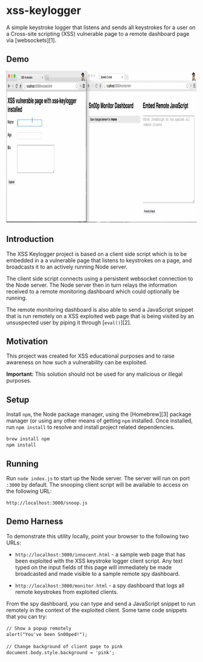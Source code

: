 # xss-keylogger
A simple keystroke logger that listens and sends all keystrokes for a user on a Cross-site scripting (XSS) vulnerable 
page to a remote dashboard page via [websockets][1].


## Demo
<img src="../../media/xss-keylogger.gif"  alt="xss keylogger" width="800" height="400">


## Introduction
The XSS Keylogger project is based on a client side script which is to be embedded in a a vulnerable page that listens
to keystrokes on a page, and broadcasts it to an actively running Node server.

The client side script connects using a persistent websocket connection to the Node server. The Node server then in
turn relays the information received to a remote monitoring dashboard which could optionally be running.

The remote monitoring dashboard is also able to send a JavaScript snippet that is run remotely on a XSS exploited
web page that is being visited by an unsuspected user by piping it through [`eval()`][2].


## Motivation
This project was created for XSS educational purposes and to raise awareness on how such a vulnerability can be
exploited.

**Important:** This solution should not be used for any malicious or illegal purposes.


## Setup
Install `npm`, the Node package manager, using the [Homebrew][3] package manager (or using any other means of getting
`npm` installed. Once installed, run `npm install` to resolve and install project related dependencies.

```
brew install npm
npm install
```

## Running
Run `node index.js` to start up the Node server. The server will run on port `:3000` by default. The snooping client
script will be available to access on the following URL:

```
http://localhost:3000/snoop.js
```

## Demo Harness
To demonstrate this utility locally, point your browser to the following two URLs:

* `http://localhost:3000/innocent.html` - a sample web page that has been exploited with the XSS keystroke logger
  client script. Any text typed on the input fields of this page will immediately be made broadcasted and made visible
   to a sample remote spy dashboard.

* `http://localhost:3000/monitor.html` - a spy dashboard that logs all remote keystrokes from exploited clients.

From the spy dashboard, you can type and send a JavaScript snippet to run remotely in the context of the exploited
client. Some tame code snippets that you can try:

```
// Show a popup remotely
alert("You've been Sn00ped!");

// Change background of client page to pink
document.body.style.background = 'pink';
```
